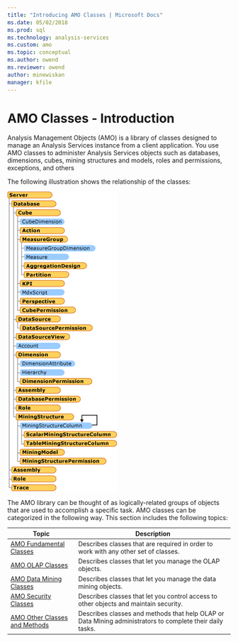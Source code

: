 ```yaml
---
title: "Introducing AMO Classes | Microsoft Docs"
ms.date: 05/02/2018
ms.prod: sql
ms.technology: analysis-services
ms.custom: amo
ms.topic: conceptual
ms.author: owend
ms.reviewer: owend
author: minewiskan
manager: kfile
---
```

# AMO Classes - Introduction
  Analysis Management Objects (AMO) is a library of classes designed to manage an Analysis Services instance from a client application. You use AMO classes to administer Analysis Services objects such as databases, dimensions, cubes, mining structures and models, roles and permissions, exceptions, and others  
  
 The following illustration shows the relationship of the classes:  
  
 ![Classes reviewed in AMO conceptual topics](media/amo-reviewedclasses.gif)  
  
 The AMO library can be thought of as logically-related groups of objects that are used to accomplish a specific task. AMO classes can be categorized in the following way. This section includes the following topics:  
  
|Topic|Description|  
|-----------|-----------------|  
|[AMO Fundamental Classes](amo-fundamental-classes.md)|Describes classes that are required in order to work with any other set of classes.|  
|[AMO OLAP Classes](amo-olap-classes.md)|Describes classes that let you manage the OLAP objects.|  
|[AMO Data Mining Classes](amo-data-mining-classes.md)|Describes classes that let you manage the data mining objects.|  
|[AMO Security Classes](amo-security-classes.md)|Describes classes that let you control access to other objects and maintain security.|  
|[AMO Other Classes and Methods](amo-other-classes-and-methods.md)|Describes classes and methods that help OLAP or Data Mining administrators to complete their daily tasks.|  
  
  
  
